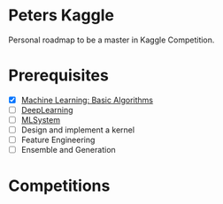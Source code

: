 # Peters Kaggle

Personal roadmap to be a master in Kaggle Competition.

# Prerequisites

- [x] [Machine Learning: Basic Algorithms](https://github.com/PeterWrighten/MachineLearning)
- [ ] [DeepLearning](https://github.com/PeterWrighten/DeepLearning)
- [ ] [MLSystem](https://github.com/PeterWrighten/MachineLearningSystem)
- [ ] Design and implement a kernel
- [ ] Feature Engineering
- [ ] Ensemble and Generation

# Competitions







